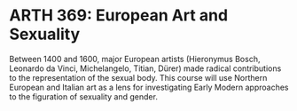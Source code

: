 # ARTH 369: European Art and Sexuality

Between 1400 and 1600, major European artists (Hieronymus Bosch, Leonardo da Vinci, Michelangelo, Titian, Dürer) made radical contributions to the representation of the sexual body. This course will use Northern European and Italian art as a lens for investigating Early Modern approaches to the figuration of sexuality and gender.